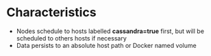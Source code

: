 # Characteristics

* Nodes schedule to hosts labelled **cassandra=true** first, but will be scheduled to others hosts if necessary
* Data persists to an absolute host path or Docker named volume